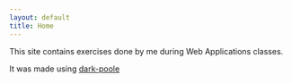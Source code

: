 ```yaml
---
layout: default
title: Home
---
```


 This site contains exercises done by me during Web Applications classes.

 It was made using [dark-poole](https://github.com/andrewhwanpark/dark-poole)
